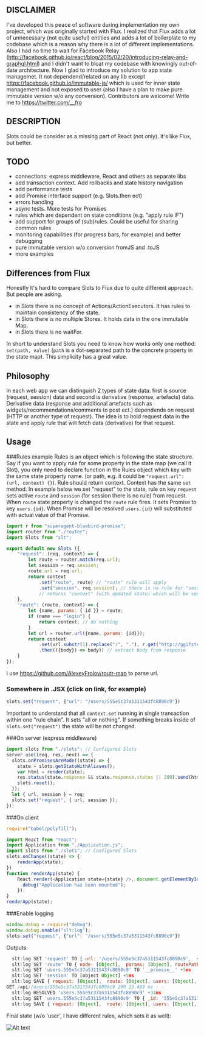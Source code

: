 ## DISCLAIMER
I've developed this peace of software during implementation my own project, which was originally started with Flux. I realized that Flux adds a lot of unnecessary (not quite useful) entities and adds a lot of boilerplate to my codebase which is a reason why there is a lot of different implementations. Also I had no time to wait for Facebook Relay (http://facebook.github.io/react/blog/2015/02/20/introducing-relay-and-graphql.html) and I didn't want to bloat my codebase with knowingly out-of-date architecture. Now I glad to introduce my solution to app state managemet. It not dependend/related on any lib except https://facebook.github.io/immutable-js/ which is used for inner state management and not exposed to user (also I have a plan to make pure immutable version w/o any conversion). 
Contributors are welcome! Write me to https://twitter.com/__fro

## DESCRIPTION
Slots could be consider as a missing part of React (not only). It's like Flux, but better.

## TODO
* connections: express middleware, React and others as separate libs
* add transaction context. Add rollbacks and state history navigation
* add performance tests
* add Promise interface support (e.g. Slots.then ect)
* errors handling
* async tests. More tests for Promises
* rules which are dependent on state conditions (e.g. "apply rule IF")
* add support for groups of (sub)rules. Could be useful for sharing common rules
* monitoring capabilities (for progress bars, for example) and better debugging
* pure immutable version w/o conversion fromJS and .toJS
* more examples

## Differences from Flux
Honestly it's hard to compare Slots to Flux due to quite different approach. But people are asking.
* in Slots there is no concept of Actions/ActionExecutors. It has rules to maintain consistency of the state. 
* in Slots there is no multiple Stores. It holds data in the one immutable Map.
* in Slots there is no waitFor.

In short to understand Slots you need to know how works only one method: `set(path, value)` (`path` is a dot-separated path to the concrete property in the state map). This simplicity has a great value.

## Philosophy
In each web app we can distinguish 2 types of state data: first is source (request, session) data and second is derivative (response, artefacts) data. Derivative data (response and additional artefacts such as widgets/recommendations/comments to post ect.) dependends on request (HTTP or another type of request). The idea is to hold request data in the state and apply rule that will fetch data (derivative) for that request. 

## Usage

###Rules example
Rules is an object which is following the state structure. Say if you want to apply rule for some property in the state map (we call it Slot), you only need to declare function in the Rules object which key with the same state property name. (or path, e.g. it could be `"request.url": (url, context) {}`). Rule should return context. Context has the same `set` method.
In example below we set "request" to the state, rule on key `request` sets active `route` and `session` (for session there is no rule) from request. When `route` state property is changed the `route` rule fires. It sets Promise to key `users.{id}`. When Promise will be resolved `users.{id}` will substituted with actual value of that Promise.

```javascript
import r from "superagent-bluebird-promise";
import router from "./router";
import Slots from "slt";

export default new Slots ({
    "request": (req, context) => {
        let route = router.match(req.url);
        let session = req.session;
        route.url = req.url;
        return context
            .set("route", route) // "route" rule will apply
            .set("session", req.session); // there is no rule for "session". Just sets "session" to the state
            // returns "context" (with updated state) which will be sent to the next rule in the chain ("route").
    },
    "route": (route, context) => {
        let {name, params: { id }} = route;
        if (name === "login") {
            return context; // do nothing
        }
        let url = router.url({name, params: {id}});
        return context
            .set(url.substr(1).replace("/", "."), r.get("http://ggifster.ru/api/" + url) // sets Promise which will fetch user for id.
            .then(({body}) => body)) // extract body from response
    }
});
```
I use https://github.com/AlexeyFrolov/routr-map to parse url.
### Somewhere in .JSX (click on link, for example)
```javascript
slots.set("request", {"url": "/users/555e5c37a5311543fc8890c9"})
```
Important to understand that all `context.set` running in single transaction within one "rule chain". It sets "all or nothing". If something breaks inside of `slots.set("request")` the state will be not changed.

###On server (express middleware)

```javascript
import slots from "./slots"; // Configured Slots
server.use((req, res, next) => {
  slots.onPromisesAreMade((state) => {
    state = slots.getStateWithAliases();
    var html = render(state);
    res.status(state.response && state.response.status || 200).send(html);
    slots.reset();
  });
  let { url, session } = req;
  slots.set("request", { url, session });
});
```

###On client

```javascript
require("babel/polyfill");

import React from "react";
import Application from "./Application.js";
import slots from "./slots"; // Configured Slots
slots.onChange((state) => {
    renderApp(state);
})
function renderApp(state) {
    React.render(<Application state={state} />, document.getElementById("root"), () => {
      debug("Application has been mounted");
    });
}
renderApp(state);
```
###Enable logging
```javascript
window.debug = require("debug");
window.debug.enable("slt:log");
slots.set("request", {"url": "/users/555e5c37a5311543fc8890c9"})
```

Outputs:
```javascript
  slt:log SET 'request' TO { url: '/users/555e5c37a5311543fc8890c9',  session: [object Object] } +0ms
  slt:log SET 'route' TO { node: [Object],  params: [Object], routePath: [Object], query: {}, name: 'users', domain: '', scheme: '', url: '/users/555e5c37a5311543fc8890c9' } +4ms
  slt:log SET 'users.555e5c37a5311543fc8890c9' TO '__promise__' +5ms
  slt:log SET 'session' TO [object Object] +5ms
  slt:log SAVE { request: [Object],  route: [Object], users: [Object], session: [object Object] } +2ms
GET /api//users/555e5c37a5311543fc8890c9 200 23.483 ms - -
  slt:log RESOLVED 'users.555e5c37a5311543fc8890c9' +31ms
  slt:log SET 'users.555e5c37a5311543fc8890c9' TO { _id: '555e5c37a5311543fc8890c9' } +1ms
  slt:log SAVE { request: [Object],  route: [Object], users: [Object], session: [object Object] } +76ms
```

Final state (w/o 'user', I have different rules, which sets it as well):

![Alt text](https://monosnap.com/file/otw3slLjWwRCYqS12jQM4JXTB4kT2J.png)
